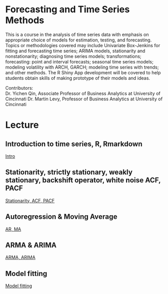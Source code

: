 # Forecasting and Time Series Methods

This is a course in the analysis of time series data with emphasis on appropriate choice of models for estimation, testing, and forecasting. Topics or methodologies covered may include Univariate Box-Jenkins for fitting and forecasting time series; ARIMA models, stationarity and nonstationarity; diagnosing time series models; transformations; forecasting: point and interval forecasts; seasonal time series models; modeling volatility with ARCH, GARCH; modeling time series with trends; and other methods. The R Shiny App development will be covered to help students obtain skills of making prototype of their models and ideas.

Contributors:  
Dr. Yichen Qin, Associate Professor of Business Analytics at University of Cincinnati
Dr. Martin Levy, Professor of Business Analytics at University of Cincinnati

# Lecture

## Introduction to time series, R, Rmarkdown

[Intro](Lecture/0_IntroR.html)

## Stationarity, strictly stationary, weakly stationary, backshift operator, white noise ACF, PACF

[Stationarity, ACF, PACF](Lecture/1_Stationarity_ACF_PACF.html)

## Autoregression & Moving Average

[AR, MA](Lecture/2_AR_MA.html)

## ARMA & ARIMA

[ARMA, ARIMA](Lecture/3_ARMA_ARIMA.html)

## Model fitting

[Model fitting](Lecture/4_Model_fitting.html)

<!--- ## Augmented Dickey-Fuller test (ADF) 

[ADF](Lecture/5_ADF.html)

## Forecast

[Forecast](Lecture/6_Forecast.html)

## Seasonal ARIMA

[Seasonal ARIMA](Lecture/7_Seasonal_ARIMA.html)

## vector autoregressive models (VAR)

[VAR](Lecture/8_VAR.html)

## Cointegration

[Cointegration](Lecture/9_Cointegration.html)

## Beyond ARIMA

[Beyond ARIMA](Lecture/10_Beyond_ARIMA.html)

just ---> 
